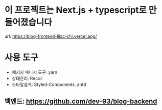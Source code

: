 # 이 프로젝트는 Next.js + typescript로 만들어졌습니다
url: https://blog-frontend-lilac-chi.vercel.app/

# 사용 도구
+ 패키지 매니저 도구: yarn
+ 상태관리: Recoil
+ 스타일설계: Styled-Components, antd

## 백엔드: https://github.com/dev-93/blog-backend
